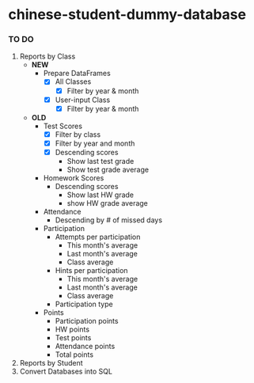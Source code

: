# chinese-student-dummy-database

### TO DO
1. Reports by Class
    * **NEW**
        * Prepare DataFrames
            * [x] All Classes
                * [x] Filter by year & month
            * [x] User-input Class
                * [x] Filter by year & month
            
    * **OLD**
        * Test Scores
            * [x] Filter by class
            * [x] Filter by year and month
            * [x] Descending scores
                * Show last test grade
                * Show test grade average
        * Homework Scores
            * Descending scores
                * Show last HW grade
                * show HW grade average
        * Attendance
            * Descending by # of missed days
        * Participation
            * Attempts per participation
                * This month's average
                * Last month's average
                * Class average
            * Hints per participation
                * This month's average
                * Last month's average
                * Class average
            * Participation type
        * Points
            * Participation points
            * HW points
            * Test points
            * Attendance points
            * Total points
2. Reports by Student
3. Convert Databases into SQL

